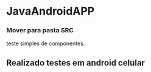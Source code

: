 # JavaAndroidAPP

### Mover para pasta SRC

teste simples de componentes.

## Realizado testes em android celular
